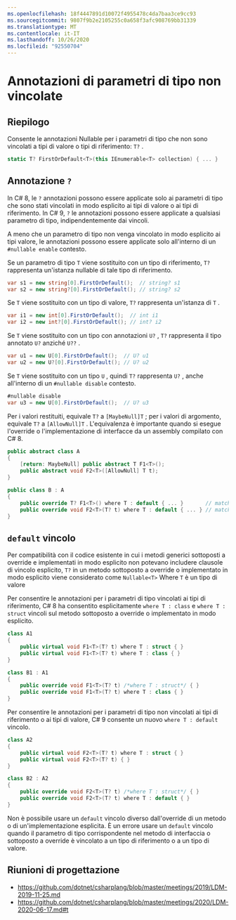 ```yaml
---
ms.openlocfilehash: 18f4447891d10072f4955478c4da7baa3ce9cc93
ms.sourcegitcommit: 9807f9b2e2105255c0a658f3afc908769bb31339
ms.translationtype: MT
ms.contentlocale: it-IT
ms.lasthandoff: 10/26/2020
ms.locfileid: "92550704"
---
```

# <a name="unconstrained-type-parameter-annotations"></a>Annotazioni di parametri di tipo non vincolate

## <a name="summary"></a>Riepilogo

Consente le annotazioni Nullable per i parametri di tipo che non sono vincolati a tipi di valore o tipi di riferimento: `T?` .
```C#
static T? FirstOrDefault<T>(this IEnumerable<T> collection) { ... }
```

## <a name="-annotation"></a>Annotazione `?`

In C# 8, le `?` annotazioni possono essere applicate solo ai parametri di tipo che sono stati vincolati in modo esplicito ai tipi di valore o ai tipi di riferimento.
In C# 9, `?` le annotazioni possono essere applicate a qualsiasi parametro di tipo, indipendentemente dai vincoli.

A meno che un parametro di tipo non venga vincolato in modo esplicito ai tipi valore, le annotazioni possono essere applicate solo all'interno di un `#nullable enable` contesto.

Se un parametro di tipo `T` viene sostituito con un tipo di riferimento, `T?` rappresenta un'istanza nullable di tale tipo di riferimento.
```C#
var s1 = new string[0].FirstOrDefault();  // string? s1
var s2 = new string?[0].FirstOrDefault(); // string? s2
```

Se `T` viene sostituito con un tipo di valore, `T?` rappresenta un'istanza di `T` .
```C#
var i1 = new int[0].FirstOrDefault();  // int i1
var i2 = new int?[0].FirstOrDefault(); // int? i2
```

Se `T` viene sostituito con un tipo con annotazioni `U?` , `T?` rappresenta il tipo annotato `U?` anziché `U??` .
```C#
var u1 = new U[0].FirstOrDefault();  // U? u1
var u2 = new U?[0].FirstOrDefault(); // U? u2
```

Se `T` viene sostituito con un tipo `U` , quindi `T?` rappresenta `U?` , anche all'interno di un `#nullable disable` contesto.
```C#
#nullable disable
var u3 = new U[0].FirstOrDefault();  // U? u3
```

Per i valori restituiti, equivale `T?` a `[MaybeNull]T` ; per i valori di argomento, equivale `T?` a `[AllowNull]T` .
L'equivalenza è importante quando si esegue l'override o l'implementazione di interfacce da un assembly compilato con C# 8.
```C#
public abstract class A
{
    [return: MaybeNull] public abstract T F1<T>();
    public abstract void F2<T>([AllowNull] T t);
}

public class B : A
{
    public override T? F1<T>() where T : default { ... }       // matches A.F1<T>()
    public override void F2<T>(T? t) where T : default { ... } // matches A.F2<T>()
}
```

## <a name="default-constraint"></a>`default` vincolo

Per compatibilità con il codice esistente in cui i metodi generici sottoposti a override e implementati in modo esplicito non potevano includere clausole di vincolo esplicito, `T?` in un metodo sottoposto a override o implementato in modo esplicito viene considerato come `Nullable<T>` Where `T` è un tipo di valore

Per consentire le annotazioni per i parametri di tipo vincolati ai tipi di riferimento, C# 8 ha consentito esplicitamente `where T : class` e `where T : struct` vincoli sul metodo sottoposto a override o implementato in modo esplicito.
```C#
class A1
{
    public virtual void F1<T>(T? t) where T : struct { }
    public virtual void F1<T>(T? t) where T : class { }
}

class B1 : A1
{
    public override void F1<T>(T? t) /*where T : struct*/ { }
    public override void F1<T>(T? t) where T : class { }
}
```

Per consentire le annotazioni per i parametri di tipo non vincolati ai tipi di riferimento o ai tipi di valore, C# 9 consente un nuovo `where T : default` vincolo.
```C#
class A2
{
    public virtual void F2<T>(T? t) where T : struct { }
    public virtual void F2<T>(T? t) { }
}

class B2 : A2
{
    public override void F2<T>(T? t) /*where T : struct*/ { }
    public override void F2<T>(T? t) where T : default { }
}
```

Non è possibile usare un `default` vincolo diverso dall'override di un metodo o di un'implementazione esplicita.
È un errore usare un `default` vincolo quando il parametro di tipo corrispondente nel metodo di interfaccia o sottoposto a override è vincolato a un tipo di riferimento o a un tipo di valore.

## <a name="design-meetings"></a>Riunioni di progettazione

- https://github.com/dotnet/csharplang/blob/master/meetings/2019/LDM-2019-11-25.md
- https://github.com/dotnet/csharplang/blob/master/meetings/2020/LDM-2020-06-17.md#t
